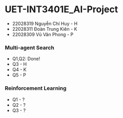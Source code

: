 # UET-INT3401E_AI-Project

- 22028319	Nguyễn Chí Huy - H
- 22028311	Đoàn Trung Kiên - K
- 22028309	Vũ Văn Phong - P

### Multi-agent Search
- Q1,Q2: Done!
- Q3 - H
- Q4 - K
- Q5 - P

### Reinforcement Learning
- Q1 - ?
- Q2 - ?
- Q3 - ?
